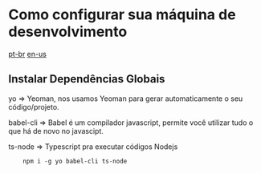 # Como configurar sua máquina de desenvolvimento

[pt-br](https://github.com/polutz/polutz/blob/master/docs/setup.pt-br.md)
[en-us](https://github.com/polutz/polutz/blob/master/docs/setup.md)


## Instalar Dependências Globais

yo => Yeoman, nos usamos Yeoman para gerar automaticamente o seu código/projeto.

babel-cli => Babel é um compilador javascript, permite você utilizar tudo o que há de novo no javascipt.

ts-node => Typescript pra executar códigos Nodejs

```
    npm i -g yo babel-cli ts-node
```
